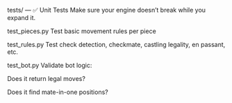 tests/ — ✅ Unit Tests
Make sure your engine doesn’t break while you expand it.

test_pieces.py
Test basic movement rules per piece

test_rules.py
Test check detection, checkmate, castling legality, en passant, etc.

test_bot.py
Validate bot logic:

Does it return legal moves?

Does it find mate-in-one positions?